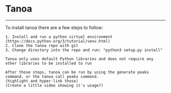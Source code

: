 # Tanoa
---

To install tanoa there are a few steps to follow:

    1. Install and run a python virtual environment (https://docs.python.org/3/tutorial/venv.html)
    2. Clone the tanoa repo with git
    3. Change directory into the repo and run: "python3 setup.py install"

    Tanoa only uses default Python libraries and does not require any other libraries to be installed to run

    After those steps, tanoa can be run by using the generate peaks command, or the tanoa call peaks command. 
    (highlight and hyper-link those)
    (Create a little video showing it's usage?)